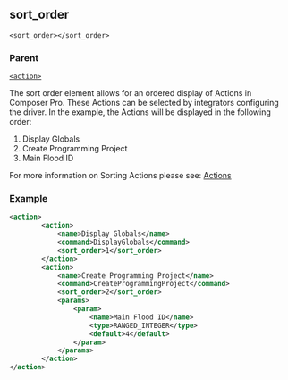 ## sort\_order

`<sort_order></sort_order>`


### Parent

[`<action>`][1]


The sort order element allows for an ordered display of Actions in Composer Pro. These Actions can be selected by integrators configuring the driver. In the example, the Actions will be displayed in the following order:

1. Display Globals
2. Create Programming Project
3. Main Flood ID

For more information on Sorting Actions please see: [Actions][2]

### Example

```xml
<action>
        <action>
			<name>Display Globals</name>
			<command>DisplayGlobals</command>
			<sort_order>1</sort_order>
		</action>
		<action>
			<name>Create Programming Project</name>
			<command>CreateProgrammingProject</command>
			<sort_order>2</sort_order>
			<params>
				<param>
					<name>Main Flood ID</name>
					<type>RANGED_INTEGER</type>
					<default>4</default>
				</param>
			</params>
        </action>
</action>
```

[1]:	https://verbose-telegram-5004f902.pages.github.io/#actions-xml-action
[2]:	https://snap-one.github.io/docs-driverworks-fundamentals/#composerpro-the-interface-into-the-sdk-actions
